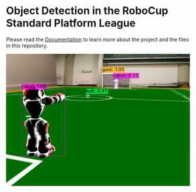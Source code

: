 # Object Detection in the RoboCup Standard Platform League
Please read the [Documentation](Documentation.pdf) to learn more about the project and the files in this repository.

![prediction_example](image_predictions/yolov4/39_predictions.jpg)